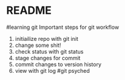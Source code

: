 # README #
#learning git
Important steps for git workflow
1. initiailize repo with git init
2. change some shit!
3. check status with git status
4. stage changes for commit
5. commit changes to version history
6. view with git log
#git psyched


